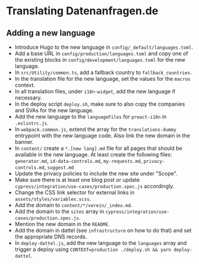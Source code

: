 # Translating Datenanfragen.de

## Adding a new language

* Introduce Hugo to the new language in `config/_default/languages.toml`.
* Add a base URL in `config/production/languages.toml` and copy one of the existing blocks in `config/development/languages.toml` for the new language.
* In `src/Utility/common.ts`, add a fallback country to `fallback_countries`.
* In the translation file for the new language, set the values for the `macros` context.
* In all translation files, under `i18n-widget`, add the new language if necessary.
* In the deploy script `deploy.sh`, make sure to also copy the companies and SVAs for the new language.
* Add the new language to the `languageFiles` for `preact-i18n` in `.eslintrc.js`.
* In `webpack.common.js`, extend the array for the `translations-dummy` entrypoint with the new language code. Also link the new domain in the banner.
* In `content/` create a `*.[new lang].md` file for all pages that should be available in the new language. At least create the following files: `generator.md`, `id-data-controls.md`, `my-requests.md`, `privacy-controls.md`, `suggest.md`
* Update the privacy policies to include the new site under "Scope".
* Make sure there is at least one blog post or update `cypress/integration/use-cases/production.spec.js` accordingly.
* Change the CSS link selector for external links in `assets/styles/variables.scss`.
* Add the domain to `content/*/verein/_index.md`.
* Add the domain to the `sites` array in `cypress/integration/use-cases/production.spec.js`.
* Mention the new domain in the `README`.
* Add the domain in dattel (see `infrastructure` on how to do that) and set the appropriate DNS records.
* In `deploy-dattel.js`, add the new language to the `languages` array and trigger a deploy using `CONTEXT=production ./deploy.sh && yarn deploy-dattel`.
